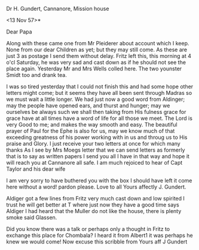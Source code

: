 Dr H. Gundert, Cannanore, Mission house

 <13 Nov 57>*

Dear Papa

Along with these came one from Mr Pleiderer about account which I keep. None from our dear Children as yet; but they may still come. As these are just 3 as postage I send them without delay. Fritz left this, this morning at 4 o'cl Saturday, he was very sad and cast down as if he should not see the place again. Yesterday Mr and Mrs Wells colled here. The two younster Smidt too and drank tea.

I was so tired yesterday that I could not finish this and had some hope other letters might come; but it seems they have all been sent through Madras so we must wait a little longer. We had just now a good word from Aldinger; may the people have opened ears, and thurst and hunger; may we ourselves be always such we shall then taking from His fulness grace for grace have at all times have a word of life for all those we meet. The Lord is very Good to me; and makes the way smooth and easy. The beautiful prayer of Paul for the Ephe is also for us, may we know much of that exceeding greatness of his power working with in us and throug us to His praise and Glory. 
I just receive your two letters at once for which many thanks As I see by Mrs Moegs letter that we can send letters as formerly that is to say as written papers I send you all I have in that way and hope it will reach you at Cannanore all safe. I am much rejoiced to hear of Capt Taylor and his dear wife

I am very sorry to have buthered you with the box I should have left it come here without a word! pardon please. Love to all
 Yours affectly J. Gundert.

Aldiger got a few lines from Fritz very much cast down and low spirited I trust he will get better at T where just now they have a good time says Aldiger I had heard that the Muller do not like the house, there is plenty smoke said Glassen.

Did you know there was a talk or perhaps only a thought in Fritz to exchange this place for Chombala? I heard it from Albert1 it was perhaps he knew we would come! Now excuse this scribble from
 Yours aff J Gundert

